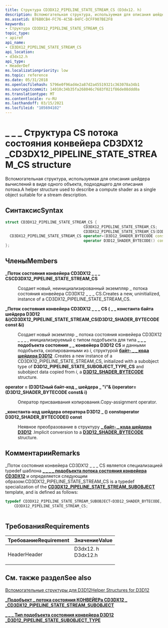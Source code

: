 ```yaml
---
title: Структура CD3DX12_PIPELINE_STATE_STREAM_CS (D3dx12. h)
description: Вспомогательная структура, используемая для описания шейдера вычислений в виде одного объекта, подходящего для описания потока.
ms.assetid: B76B0CB4-FC76-4C5B-84FC-DCFF907BE2F8
keywords:
- Структура CD3DX12_PIPELINE_STATE_STREAM_CS
topic_type:
- apiref
api_name:
- CD3DX12_PIPELINE_STATE_STREAM_CS
api_location:
- d3dx12.h
api_type:
- HeaderDef
ms.localizationpriority: low
ms.topic: reference
ms.date: 05/31/2018
ms.openlocfilehash: 5796e0f96ad4e2a87d2a45519321c363078a34b1
ms.sourcegitcommit: 14010c34b35fa268046c7683f021f86de08ddd0a
ms.translationtype: MT
ms.contentlocale: ru-RU
ms.lasthandoff: 03/15/2021
ms.locfileid: "105694102"
---
```

# <a name="cd3dx12_pipeline_state_stream_cs-structure"></a><span data-ttu-id="8ac03-104">\_ \_ \_ Структура CS потока состояния конвейера CD3DX12 \_</span><span class="sxs-lookup"><span data-stu-id="8ac03-104">CD3DX12\_PIPELINE\_STATE\_STREAM\_CS structure</span></span>

<span data-ttu-id="8ac03-105">Вспомогательная структура, используемая для описания шейдера вычислений в виде одного объекта, подходящего для описания потока.</span><span class="sxs-lookup"><span data-stu-id="8ac03-105">A helper structure used to describe a compute shader as a single object suitable for a stream description.</span></span>

## <a name="syntax"></a><span data-ttu-id="8ac03-106">Синтаксис</span><span class="sxs-lookup"><span data-stu-id="8ac03-106">Syntax</span></span>


```C++
struct CD3DX12_PIPELINE_STATE_STREAM_CS {
                                   CD3DX12_PIPELINE_STATE_STREAM_CS;
                                   CD3DX12_PIPELINE_STATE_STREAM_CS(D3D12_SHADER_BYTECODE const &i);
  CD3DX12_PIPELINE_STATE_STREAM_CS operator=(D3D12_SHADER_BYTECODE const& i);
                                   operator D3D12_SHADER_BYTECODE() const;
};
```



## <a name="members"></a><span data-ttu-id="8ac03-107">Члены</span><span class="sxs-lookup"><span data-stu-id="8ac03-107">Members</span></span>

<dl> <dt>

<span data-ttu-id="8ac03-108">**\_Поток состояния конвейера CD3DX12 \_ \_ \_ CS**</span><span class="sxs-lookup"><span data-stu-id="8ac03-108">**CD3DX12\_PIPELINE\_STATE\_STREAM\_CS**</span></span>
</dt> <dd>

<span data-ttu-id="8ac03-109">Создает новый, неинициализированный экземпляр \_ потока состояния конвейера CD3DX12 \_ \_ \_ CS.</span><span class="sxs-lookup"><span data-stu-id="8ac03-109">Creates a new, uninitialized, instance of a CD3DX12\_PIPELINE\_STATE\_STREAM\_CS.</span></span>

</dd> <dt>

<span data-ttu-id="8ac03-110">**\_Поток состояния конвейера CD3DX12 \_ \_ \_ CS ( \_ \_ константа байта шейдера D3D12 &i)**</span><span class="sxs-lookup"><span data-stu-id="8ac03-110">**CD3DX12\_PIPELINE\_STATE\_STREAM\_CS(D3D12\_SHADER\_BYTECODE const &i)**</span></span>
</dt> <dd>

<span data-ttu-id="8ac03-111">Создает новый экземпляр \_ потока состояния конвейера CD3DX12 \_ \_ \_ , инициализируемый с типом подобъекта для типа **\_ \_ \_ подобъекта состояния \_ \_ конвейера D3D12 CS** и данными подобъекта, скопированными из *i*, структурой [**байт- \_ \_ кода шейдера D3D12**](/windows/desktop/api/d3d12/ns-d3d12-d3d12_shader_bytecode) .</span><span class="sxs-lookup"><span data-stu-id="8ac03-111">Creates a new instance of a CD3DX12\_PIPELINE\_STATE\_STREAM\_CS, initialized with a subobject type of **D3D12\_PIPELINE\_STATE\_SUBOBJECT\_TYPE\_CS** and subobject data copied from *i*, a [**D3D12\_SHADER\_BYTECODE**](/windows/desktop/api/d3d12/ns-d3d12-d3d12_shader_bytecode) structure.</span></span>

</dd> <dt>

<span data-ttu-id="8ac03-112">**operator = (D3D12ный байт-код \_ шейдера \_ "i"& i)**</span><span class="sxs-lookup"><span data-stu-id="8ac03-112">**operator=(D3D12\_SHADER\_BYTECODE const& i)**</span></span>
</dt> <dd>

<span data-ttu-id="8ac03-113">Оператор присваивания копирования.</span><span class="sxs-lookup"><span data-stu-id="8ac03-113">Copy-assignment operator.</span></span>

</dd> <dt>

<span data-ttu-id="8ac03-114">**\_константа-код шейдера оператора D3D12 \_ () const**</span><span class="sxs-lookup"><span data-stu-id="8ac03-114">**operator D3D12\_SHADER\_BYTECODE() const**</span></span>
</dt> <dd>

<span data-ttu-id="8ac03-115">Неявное преобразование в структуру [**\_ байт- \_ кода шейдера D3D12**](/windows/desktop/api/d3d12/ns-d3d12-d3d12_shader_bytecode) .</span><span class="sxs-lookup"><span data-stu-id="8ac03-115">Implicit conversion to a [**D3D12\_SHADER\_BYTECODE**](/windows/desktop/api/d3d12/ns-d3d12-d3d12_shader_bytecode) structure.</span></span>

</dd> </dl>

## <a name="remarks"></a><span data-ttu-id="8ac03-116">Комментарии</span><span class="sxs-lookup"><span data-stu-id="8ac03-116">Remarks</span></span>

<span data-ttu-id="8ac03-117">\_Поток состояния конвейера CD3DX12 \_ \_ \_ CS является специализацией typedef шаблона [**\_ \_ \_ \_ подобъекта потока состояния конвейера CD3DX12**](cd3dx12-pipeline-state-stream-subobject.md) и определяется следующим образом:</span><span class="sxs-lookup"><span data-stu-id="8ac03-117">CD3DX12\_PIPELINE\_STATE\_STREAM\_CS is a typedef specialization of the [**CD3DX12\_PIPELINE\_STATE\_STREAM\_SUBOBJECT**](cd3dx12-pipeline-state-stream-subobject.md) template, and is defined as follows:</span></span>


```C++
typedef CD3DX12_PIPELINE_STATE_STREAM_SUBOBJECT<D3D12_SHADER_BYTECODE, D3D12_PIPELINE_STATE_SUBOBJECT_TYPE_CS>
    CD3DX12_PIPELINE_STATE_STREAM_CS;
          
```



## <a name="requirements"></a><span data-ttu-id="8ac03-118">Требования</span><span class="sxs-lookup"><span data-stu-id="8ac03-118">Requirements</span></span>



| <span data-ttu-id="8ac03-119">Требование</span><span class="sxs-lookup"><span data-stu-id="8ac03-119">Requirement</span></span> | <span data-ttu-id="8ac03-120">Значение</span><span class="sxs-lookup"><span data-stu-id="8ac03-120">Value</span></span> |
|-------------------|-------------------------------------------------------------------------------------|
| <span data-ttu-id="8ac03-121">Header</span><span class="sxs-lookup"><span data-stu-id="8ac03-121">Header</span></span><br/> | <dl> <span data-ttu-id="8ac03-122"><dt>D3dx12. h</dt></span><span class="sxs-lookup"><span data-stu-id="8ac03-122"><dt>D3dx12.h</dt></span></span> </dl> |



## <a name="see-also"></a><span data-ttu-id="8ac03-123">См. также раздел</span><span class="sxs-lookup"><span data-stu-id="8ac03-123">See also</span></span>

<dl> <dt>

[<span data-ttu-id="8ac03-124">Вспомогательные структуры для D3D12</span><span class="sxs-lookup"><span data-stu-id="8ac03-124">Helper Structures for D3D12</span></span>](helper-structures-for-d3d12.md)
</dt> <dt>

[<span data-ttu-id="8ac03-125">**\_Подобъект \_ потока состояния КОНВЕЙЕРа CD3DX12 \_ \_**</span><span class="sxs-lookup"><span data-stu-id="8ac03-125">**CD3DX12\_PIPELINE\_STATE\_STREAM\_SUBOBJECT**</span></span>](cd3dx12-pipeline-state-stream-subobject.md)
</dt> <dt>

[<span data-ttu-id="8ac03-126">**\_ \_ \_ Тип подобъекта состояния конвейера D3D12 \_**</span><span class="sxs-lookup"><span data-stu-id="8ac03-126">**D3D12\_PIPELINE\_STATE\_SUBOBJECT\_TYPE**</span></span>](/windows/desktop/api/d3d12/ne-d3d12-d3d12_pipeline_state_subobject_type)
</dt> </dl>

 


